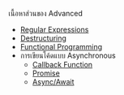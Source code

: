 เนื้อหาส่วนของ Advanced
- [Regular Expressions](./Regular%20Expressions)
- [Destructuring](./Destructuring)
- [Functional Programming](./Functional%20Programming)
- การเขียนโค้ดแบบ Asynchronous
  - [Callback Function](./Callback%20Function)
  - [Promise](./Promise)
  - [Async/Await](./Async%20%26%20Await)
  